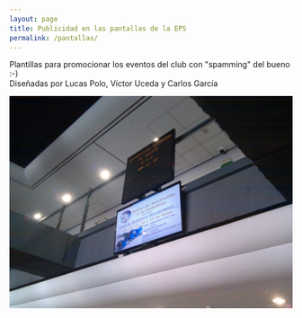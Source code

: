 ```yaml
---
layout: page
title: Publicidad en las pantallas de la EPS
permalink: /pantallas/
---
```



Plantillas para promocionar los eventos del club con "spamming" del bueno :-)  
Diseñadas por Lucas Polo, Víctor Uceda y Carlos García  

![](2012-05-24.jpg)  


